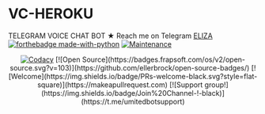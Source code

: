 # VC-HEROKU
TELEGRAM VOICE CHAT BOT
★ Reach me on Telegram [ELIZA](htps://t.me/uniedbotsupport)
[![forthebadge made-with-python](http://ForTheBadge.com/images/badges/made-with-python.svg)](https://www.python.org/)
[![Maintenance](https://img.shields.io/badge/Maintained%3F-yes-black.svg)](https://github.com/zyrus-basi/vc_heroku/graphs/commit-activity)
<p align="center">
<a href="https://app.codacy.com/manual/zyrus-basi/vc_heroku/dashboard"> <img src="https://img.shields.io/codacy/grade/4d58f2a402b54aed8a7d95f7add45a81?color=brightblue&logo=codacy&logoColor=green&style=for-the-badge" alt="Codacy" /></a>
[![Open Source](https://badges.frapsoft.com/os/v2/open-source.svg?v=103)](https://github.com/ellerbrock/open-source-badges/) [![Welcome](https://img.shields.io/badge/PRs-welcome-black.svg?style=flat-square)](https://makeapullrequest.com) [![Support group!](https://img.shields.io/badge/Join%20Channel-!-black)](https://t.me/umitedbotsupport)
